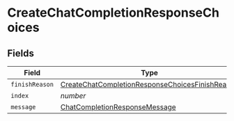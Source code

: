 # CreateChatCompletionResponseChoices


## Fields

| Field                                                                                                                     | Type                                                                                                                      | Required                                                                                                                  | Description                                                                                                               |
| ------------------------------------------------------------------------------------------------------------------------- | ------------------------------------------------------------------------------------------------------------------------- | ------------------------------------------------------------------------------------------------------------------------- | ------------------------------------------------------------------------------------------------------------------------- |
| `finishReason`                                                                                                            | [CreateChatCompletionResponseChoicesFinishReason](../../models/shared/createchatcompletionresponsechoicesfinishreason.md) | :heavy_minus_sign:                                                                                                        | N/A                                                                                                                       |
| `index`                                                                                                                   | *number*                                                                                                                  | :heavy_minus_sign:                                                                                                        | N/A                                                                                                                       |
| `message`                                                                                                                 | [ChatCompletionResponseMessage](../../models/shared/chatcompletionresponsemessage.md)                                     | :heavy_minus_sign:                                                                                                        | N/A                                                                                                                       |